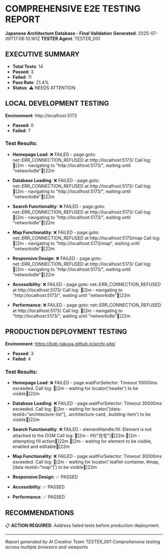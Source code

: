 
# COMPREHENSIVE E2E TESTING REPORT
**Japanese Architecture Database - Final Validation**
**Generated**: 2025-07-09T17:06:10.161Z
**TESTER Agent**: TESTER_001

## EXECUTIVE SUMMARY
- **Total Tests**: 14
- **Passed**: 3
- **Failed**: 11
- **Pass Rate**: 21.4%
- **Status**: ⚠️ NEEDS ATTENTION

## LOCAL DEVELOPMENT TESTING
**Environment**: http://localhost:5173
- **Passed**: 0
- **Failed**: 7

### Test Results:
- **Homepage Load**: ❌ FAILED - page.goto: net::ERR_CONNECTION_REFUSED at http://localhost:5173/
Call log:
[2m  - navigating to "http://localhost:5173/", waiting until "networkidle"[22m

- **Database Loading**: ❌ FAILED - page.goto: net::ERR_CONNECTION_REFUSED at http://localhost:5173/
Call log:
[2m  - navigating to "http://localhost:5173/", waiting until "networkidle"[22m

- **Search Functionality**: ❌ FAILED - page.goto: net::ERR_CONNECTION_REFUSED at http://localhost:5173/
Call log:
[2m  - navigating to "http://localhost:5173/", waiting until "networkidle"[22m

- **Map Functionality**: ❌ FAILED - page.goto: net::ERR_CONNECTION_REFUSED at http://localhost:5173/map
Call log:
[2m  - navigating to "http://localhost:5173/map", waiting until "networkidle"[22m

- **Responsive Design**: ❌ FAILED - page.goto: net::ERR_CONNECTION_REFUSED at http://localhost:5173/
Call log:
[2m  - navigating to "http://localhost:5173/", waiting until "networkidle"[22m

- **Accessibility**: ❌ FAILED - page.goto: net::ERR_CONNECTION_REFUSED at http://localhost:5173/
Call log:
[2m  - navigating to "http://localhost:5173/", waiting until "networkidle"[22m

- **Performance**: ❌ FAILED - page.goto: net::ERR_CONNECTION_REFUSED at http://localhost:5173/
Call log:
[2m  - navigating to "http://localhost:5173/", waiting until "networkidle"[22m


## PRODUCTION DEPLOYMENT TESTING
**Environment**: https://bob-takuya.github.io/archi-site/
- **Passed**: 3
- **Failed**: 4

### Test Results:
- **Homepage Load**: ❌ FAILED - page.waitForSelector: Timeout 10000ms exceeded.
Call log:
[2m  - waiting for locator('header') to be visible[22m

- **Database Loading**: ❌ FAILED - page.waitForSelector: Timeout 30000ms exceeded.
Call log:
[2m  - waiting for locator('[data-testid="architecture-list"], .architecture-card, .building-item') to be visible[22m

- **Search Functionality**: ❌ FAILED - elementHandle.fill: Element is not attached to the DOM
Call log:
[2m    - fill("住宅")[22m
[2m  - attempting fill action[22m
[2m    - waiting for element to be visible, enabled and editable[22m

- **Map Functionality**: ❌ FAILED - page.waitForSelector: Timeout 30000ms exceeded.
Call log:
[2m  - waiting for locator('.leaflet-container, #map, [data-testid="map"]') to be visible[22m

- **Responsive Design**: ✅ PASSED
- **Accessibility**: ✅ PASSED
- **Performance**: ✅ PASSED

## RECOMMENDATIONS
📋 **ACTION REQUIRED**: Address failed tests before production deployment.

---
*Report generated by AI Creative Team TESTER_001*
*Comprehensive testing across multiple browsers and viewports*
        